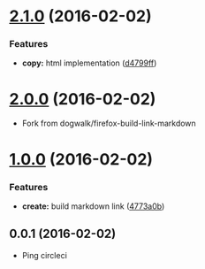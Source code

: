 <a name="2.1.0"></a>
# [2.1.0](https://github.com/dogwalk/firefox-build-link-html/compare/v2.0.0...v2.1.0) (2016-02-02)


### Features

* **copy:** html implementation ([d4799ff](https://github.com/dogwalk/firefox-build-link-html/commit/d4799ff))



<a name="2.0.0"></a>
# [2.0.0](https://github.com/dogwalk/firefox-build-link-html/compare/v1.0.0...v2.0.0) (2016-02-02)

* Fork from dogwalk/firefox-build-link-markdown


<a name="1.0.0"></a>
# [1.0.0](https://github.com/dogwalk/firefox-build-link-html/compare/v0.0.1...v1.0.0) (2016-02-02)


### Features

* **create:** build markdown link ([4773a0b](https://github.com/dogwalk/firefox-build-link-html/commit/4773a0b))



<a name="0.0.1"></a>
## 0.0.1 (2016-02-02)

* Ping circleci
